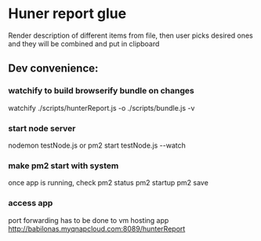 # Huner report glue

Render description of different items from file,
then user picks desired ones and they will be combined and put in clipboard

## Dev convenience:

### watchify to build browserify bundle on changes
watchify ./scripts/hunterReport.js -o ./scripts/bundle.js -v
### start node server
nodemon testNode.js
or
pm2 start testNode.js --watch

### make pm2 start with system
once app is running, check pm2 status
pm2 startup
pm2 save

### access app
port forwarding has to be done to vm hosting app
http://babilonas.myqnapcloud.com:8089/hunterReport